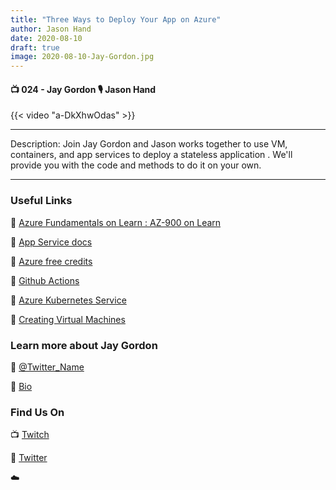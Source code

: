 ```yaml
---
title: "Three Ways to Deploy Your App on Azure"
author: Jason Hand
date: 2020-08-10
draft: true
image: 2020-08-10-Jay-Gordon.jpg
---
```


#### 📺 024 - Jay Gordon 🎙️ Jason Hand

<!--more-->

{{< video "a-DkXhwOdas" >}}

---

Description: Join Jay Gordon and Jason works together to use VM, containers, and app services to deploy a stateless application . We'll provide you with the code and methods to do it on your own.

---

### Useful Links

🔗 [Azure Fundamentals on Learn : AZ-900 on Learn](https://cda.ms/1wy)

🔗 [App Service docs](https://cda.ms/1wB)

🔗 [Azure free credits](https://cda.ms/1wD)

🔗 [Github Actions](https://cda.ms/1wF)

🔗 [Azure Kubernetes Service](https://cda.ms/1wF)

🔗 [Creating Virtual Machines](https://cda.ms/1wH)

### Learn more about Jay Gordon

🔗 [@Twitter_Name](https://twitter.com/jaydestro)

🔗 [Bio](https://developer.microsoft.com/en-us/advocates/jay-gordon)

### Find Us On

📺 [Twitch](https://www.twitch.tv/microsoftdeveloper)

🔗 [Twitter](https://twitter.com/jasonhand)

☁️
